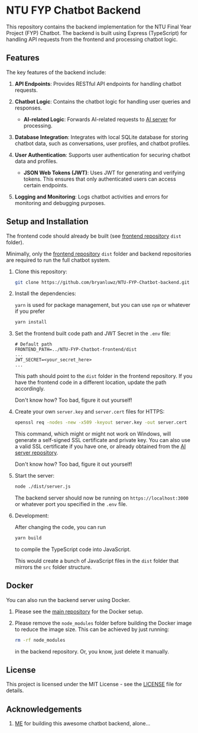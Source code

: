 # NTU FYP Chatbot Backend

This repository contains the backend implementation for the NTU Final Year Project (FYP) Chatbot. The backend is built using Express (TypeScript) for handling API requests from the frontend and processing chatbot logic.

## Features

The key features of the backend include:

1. **API Endpoints**: Provides RESTful API endpoints for handling chatbot requests.

2. **Chatbot Logic**: Contains the chatbot logic for handling user queries and responses.

   - **AI-related Logic**: Forwards AI-related requests to [AI server](https://github.com/bryanluwz/NTU-FYP-Chatbot-AI) for processing.

3. **Database Integration**: Integrates with local SQLite database for storing chatbot data, such as conversations, user profiles, and chatbot profiles.

4. **User Authentication**: Supports user authentication for securing chatbot data and profiles.

   - **JSON Web Tokens (JWT)**: Uses JWT for generating and verifying tokens. This ensures that only authenticated users can access certain endpoints.

5. **Logging and Monitoring**: Logs chatbot activities and errors for monitoring and debugging purposes.

## Setup and Installation

The frontend code should already be built (see [frontend repository](https://github.com/bryanluwz/NTU-FYP-Chatbot-frontend) `dist` folder).

Minimally, only the [frontend repository](https://github.com/bryanluwz/NTU-FYP-Chatbot-frontend) `dist` folder and backend repositories are required to run the full chatbot system.

1. Clone this repository:

   ```bash
   git clone https://github.com/bryanluwz/NTU-FYP-Chatbot-backend.git
   ```

2. Install the dependencies:

   `yarn` is used for package management, but you can use `npm` or whatever if you prefer

   ```bash
   yarn install
   ```

3. Set the frontend built code path and JWT Secret in the `.env` file:

   ```env
   # Default path
   FRONTEND_PATH=../NTU-FYP-Chatbot-frontend/dist
   ...
   JWT_SECRET=<your_secret_here>
   ...
   ```

   This path should point to the `dist` folder in the frontend repository. If you have the frontend code in a different location, update the path accordingly.

   Don't know how? Too bad, figure it out yourself!

4. Create your own `server.key` and `server.cert` files for HTTPS:

   ```bash
   openssl req -nodes -new -x509 -keyout server.key -out server.cert
   ```

   This command, which might or might not work on Windows, will generate a self-signed SSL certificate and private key. You can also use a valid SSL certificate if you have one, or already obtained from the [AI server repository](https://github.com/bryanluwz/NTU-FYP-Chatbot-AI).

   Don't know how? Too bad, figure it out yourself!

5. Start the server:

   ```bash
   node ./dist/server.js
   ```

   The backend server should now be running on `https://localhost:3000` or whatever port you specified in the `.env` file.

6. Development:

   After changing the code, you can run

   ```bash
   yarn build
   ```

   to compile the TypeScript code into JavaScript.

   This would create a bunch of JavaScript files in the `dist` folder that mirrors the `src` folder structure.

## Docker

You can also run the backend server using Docker.

1. Please see the [main repository](https://github.com/bryanluwz/NTU-FYP-Chatbot) for the Docker setup.

2. Please remove the `node_modules` folder before building the Docker image to reduce the image size. This can be achieved by just running:

   ```bash
   rm -rf node_modules
   ```

   in the backend repository. Or, you know, just delete it manually.

## License

This project is licensed under the MIT License - see the [LICENSE](LICENSE) file for details.

## Acknowledgements

1. [ME](https://github.com/bryanluwz) for building this awesome chatbot backend, alone...
